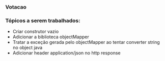 ### Votacao

### Tópicos a serem trabalhados:
* Criar construtor vazio
* Adicionar a biblioteca objectMapper
* Tratar a exceção gerada pelo objectMapper ao tentar converter string no object java
* Adicionar header application/json no http response
